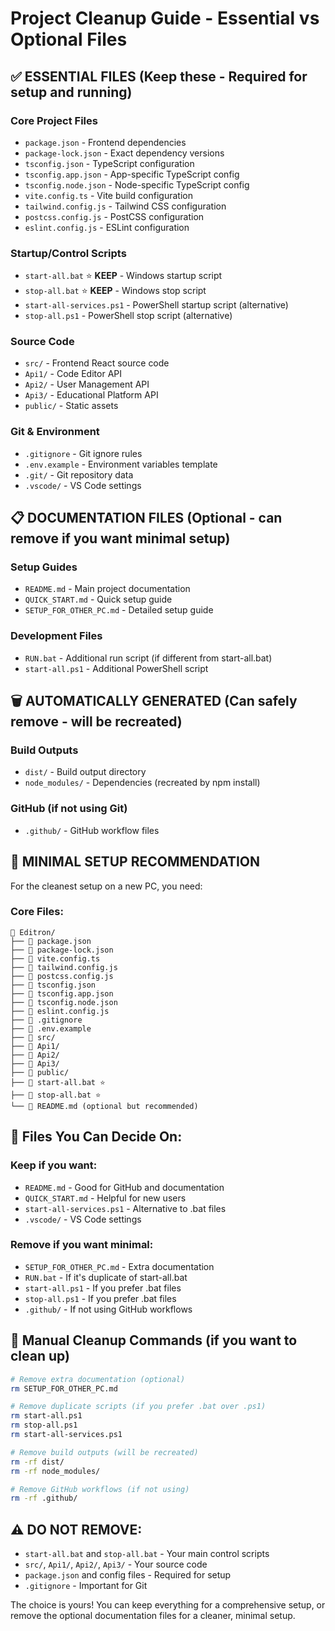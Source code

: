# Project Cleanup Guide - Essential vs Optional Files

## ✅ **ESSENTIAL FILES** (Keep these - Required for setup and running)

### Core Project Files
- `package.json` - Frontend dependencies
- `package-lock.json` - Exact dependency versions
- `tsconfig.json` - TypeScript configuration
- `tsconfig.app.json` - App-specific TypeScript config
- `tsconfig.node.json` - Node-specific TypeScript config
- `vite.config.ts` - Vite build configuration
- `tailwind.config.js` - Tailwind CSS configuration
- `postcss.config.js` - PostCSS configuration
- `eslint.config.js` - ESLint configuration

### Startup/Control Scripts
- `start-all.bat` ⭐ **KEEP** - Windows startup script
- `stop-all.bat` ⭐ **KEEP** - Windows stop script
- `start-all-services.ps1` - PowerShell startup script (alternative)
- `stop-all.ps1` - PowerShell stop script (alternative)

### Source Code
- `src/` - Frontend React source code
- `Api1/` - Code Editor API
- `Api2/` - User Management API  
- `Api3/` - Educational Platform API
- `public/` - Static assets

### Git & Environment
- `.gitignore` - Git ignore rules
- `.env.example` - Environment variables template
- `.git/` - Git repository data
- `.vscode/` - VS Code settings

## 📋 **DOCUMENTATION FILES** (Optional - can remove if you want minimal setup)

### Setup Guides
- `README.md` - Main project documentation
- `QUICK_START.md` - Quick setup guide
- `SETUP_FOR_OTHER_PC.md` - Detailed setup guide

### Development Files
- `RUN.bat` - Additional run script (if different from start-all.bat)
- `start-all.ps1` - Additional PowerShell script

## 🗑️ **AUTOMATICALLY GENERATED** (Can safely remove - will be recreated)

### Build Outputs
- `dist/` - Build output directory
- `node_modules/` - Dependencies (recreated by npm install)

### GitHub (if not using Git)
- `.github/` - GitHub workflow files

## 🎯 **MINIMAL SETUP RECOMMENDATION**

For the cleanest setup on a new PC, you need:

### Core Files:
```
📁 Editron/
├── 📄 package.json
├── 📄 package-lock.json
├── 📄 vite.config.ts
├── 📄 tailwind.config.js
├── 📄 postcss.config.js
├── 📄 tsconfig.json
├── 📄 tsconfig.app.json
├── 📄 tsconfig.node.json
├── 📄 eslint.config.js
├── 📄 .gitignore
├── 📄 .env.example
├── 📁 src/
├── 📁 Api1/
├── 📁 Api2/
├── 📁 Api3/
├── 📁 public/
├── 📄 start-all.bat ⭐
├── 📄 stop-all.bat ⭐
└── 📄 README.md (optional but recommended)
```

## 🤔 **Files You Can Decide On:**

### Keep if you want:
- `README.md` - Good for GitHub and documentation
- `QUICK_START.md` - Helpful for new users
- `start-all-services.ps1` - Alternative to .bat files
- `.vscode/` - VS Code settings

### Remove if you want minimal:
- `SETUP_FOR_OTHER_PC.md` - Extra documentation
- `RUN.bat` - If it's duplicate of start-all.bat
- `start-all.ps1` - If you prefer .bat files
- `stop-all.ps1` - If you prefer .bat files
- `.github/` - If not using GitHub workflows

## 📝 **Manual Cleanup Commands** (if you want to clean up)

```bash
# Remove extra documentation (optional)
rm SETUP_FOR_OTHER_PC.md

# Remove duplicate scripts (if you prefer .bat over .ps1)
rm start-all.ps1
rm stop-all.ps1
rm start-all-services.ps1

# Remove build outputs (will be recreated)
rm -rf dist/
rm -rf node_modules/

# Remove GitHub workflows (if not using)
rm -rf .github/
```

## ⚠️ **DO NOT REMOVE:**
- `start-all.bat` and `stop-all.bat` - Your main control scripts
- `src/`, `Api1/`, `Api2/`, `Api3/` - Your source code
- `package.json` and config files - Required for setup
- `.gitignore` - Important for Git

The choice is yours! You can keep everything for a comprehensive setup, or remove the optional documentation files for a cleaner, minimal setup.
